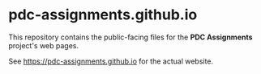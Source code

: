# pdc-assignments.github.io

This repository contains the public-facing files for the **PDC Assignments** project's web pages.

See https://pdc-assignments.github.io for the actual website.
